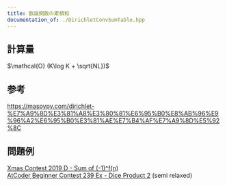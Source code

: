 ```yaml
---
title: 数論関数の累積和
documentation_of: ./DirichletConvSumTable.hpp
---
```

## 計算量
$\mathcal{O} (K\log K + \sqrt{NL})$
## 参考
https://maspypy.com/dirichlet-%E7%A9%8D%E3%81%A8%E3%80%81%E6%95%B0%E8%AB%96%E9%96%A2%E6%95%B0%E3%81%AE%E7%B4%AF%E7%A9%8D%E5%92%8C
## 問題例
[Xmas Contest 2019 D - Sum of (-1)^f(n)](https://atcoder.jp/contests/xmascon19/tasks/xmascon19_d) \
[AtCoder Beginner Contest 239 Ex - Dice Product 2](https://atcoder.jp/contests/abc239/tasks/abc239_h) (semi relaxed)